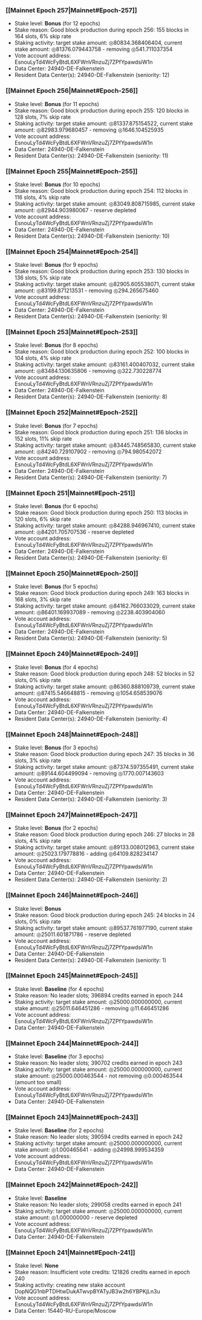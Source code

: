 ### [[Mainnet Epoch 257|Mainnet#Epoch-257]]
* Stake level: **Bonus** (for 12 epochs)
* Stake reason: Good block production during epoch 256: 155 blocks in 164 slots, 6% skip rate
* Staking activity: target stake amount: ◎80834.368406404, current stake amount: ◎81376.079443758 - removing ◎541.711037354
* Vote account address: EsnouLyTd4WcFyBtdL6XFWnVRnzuZj7ZPfYpawdsiW1n
* Data Center: 24940-DE-Falkenstein
* Resident Data Center(s): 24940-DE-Falkenstein (seniority: 12)
### [[Mainnet Epoch 256|Mainnet#Epoch-256]]
* Stake level: **Bonus** (for 11 epochs)
* Stake reason: Good block production during epoch 255: 120 blocks in 128 slots, 7% skip rate
* Staking activity: target stake amount: ◎81337.875154522, current stake amount: ◎82983.979680457 - removing ◎1646.104525935
* Vote account address: EsnouLyTd4WcFyBtdL6XFWnVRnzuZj7ZPfYpawdsiW1n
* Data Center: 24940-DE-Falkenstein
* Resident Data Center(s): 24940-DE-Falkenstein (seniority: 11)
### [[Mainnet Epoch 255|Mainnet#Epoch-255]]
* Stake level: **Bonus** (for 10 epochs)
* Stake reason: Good block production during epoch 254: 112 blocks in 116 slots, 4% skip rate
* Staking activity: target stake amount: ◎83049.808715985, current stake amount: ◎82944.903980067 - reserve depleted
* Vote account address: EsnouLyTd4WcFyBtdL6XFWnVRnzuZj7ZPfYpawdsiW1n
* Data Center: 24940-DE-Falkenstein
* Resident Data Center(s): 24940-DE-Falkenstein (seniority: 10)
### [[Mainnet Epoch 254|Mainnet#Epoch-254]]
* Stake level: **Bonus** (for 9 epochs)
* Stake reason: Good block production during epoch 253: 130 blocks in 136 slots, 5% skip rate
* Staking activity: target stake amount: ◎82905.605538071, current stake amount: ◎83199.871213531 - removing ◎294.265675460
* Vote account address: EsnouLyTd4WcFyBtdL6XFWnVRnzuZj7ZPfYpawdsiW1n
* Data Center: 24940-DE-Falkenstein
* Resident Data Center(s): 24940-DE-Falkenstein (seniority: 9)
### [[Mainnet Epoch 253|Mainnet#Epoch-253]]
* Stake level: **Bonus** (for 8 epochs)
* Stake reason: Good block production during epoch 252: 100 blocks in 104 slots, 4% skip rate
* Staking activity: target stake amount: ◎83161.400407032, current stake amount: ◎83484.130635806 - removing ◎322.730228774
* Vote account address: EsnouLyTd4WcFyBtdL6XFWnVRnzuZj7ZPfYpawdsiW1n
* Data Center: 24940-DE-Falkenstein
* Resident Data Center(s): 24940-DE-Falkenstein (seniority: 8)
### [[Mainnet Epoch 252|Mainnet#Epoch-252]]
* Stake level: **Bonus** (for 7 epochs)
* Stake reason: Good block production during epoch 251: 136 blocks in 152 slots, 11% skip rate
* Staking activity: target stake amount: ◎83445.748565830, current stake amount: ◎84240.729107902 - removing ◎794.980542072
* Vote account address: EsnouLyTd4WcFyBtdL6XFWnVRnzuZj7ZPfYpawdsiW1n
* Data Center: 24940-DE-Falkenstein
* Resident Data Center(s): 24940-DE-Falkenstein (seniority: 7)
### [[Mainnet Epoch 251|Mainnet#Epoch-251]]
* Stake level: **Bonus** (for 6 epochs)
* Stake reason: Good block production during epoch 250: 113 blocks in 120 slots, 6% skip rate
* Staking activity: target stake amount: ◎84288.946967410, current stake amount: ◎84201.705707536 - reserve depleted
* Vote account address: EsnouLyTd4WcFyBtdL6XFWnVRnzuZj7ZPfYpawdsiW1n
* Data Center: 24940-DE-Falkenstein
* Resident Data Center(s): 24940-DE-Falkenstein (seniority: 6)
### [[Mainnet Epoch 250|Mainnet#Epoch-250]]
* Stake level: **Bonus** (for 5 epochs)
* Stake reason: Good block production during epoch 249: 163 blocks in 168 slots, 3% skip rate
* Staking activity: target stake amount: ◎84162.766033029, current stake amount: ◎86401.169937089 - removing ◎2238.403904060
* Vote account address: EsnouLyTd4WcFyBtdL6XFWnVRnzuZj7ZPfYpawdsiW1n
* Data Center: 24940-DE-Falkenstein
* Resident Data Center(s): 24940-DE-Falkenstein (seniority: 5)
### [[Mainnet Epoch 249|Mainnet#Epoch-249]]
* Stake level: **Bonus** (for 4 epochs)
* Stake reason: Good block production during epoch 248: 52 blocks in 52 slots, 0% skip rate
* Staking activity: target stake amount: ◎86360.888109739, current stake amount: ◎87415.546648815 - removing ◎1054.658539076
* Vote account address: EsnouLyTd4WcFyBtdL6XFWnVRnzuZj7ZPfYpawdsiW1n
* Data Center: 24940-DE-Falkenstein
* Resident Data Center(s): 24940-DE-Falkenstein (seniority: 4)
### [[Mainnet Epoch 248|Mainnet#Epoch-248]]
* Stake level: **Bonus** (for 3 epochs)
* Stake reason: Good block production during epoch 247: 35 blocks in 36 slots, 3% skip rate
* Staking activity: target stake amount: ◎87374.597355491, current stake amount: ◎89144.604499094 - removing ◎1770.007143603
* Vote account address: EsnouLyTd4WcFyBtdL6XFWnVRnzuZj7ZPfYpawdsiW1n
* Data Center: 24940-DE-Falkenstein
* Resident Data Center(s): 24940-DE-Falkenstein (seniority: 3)
### [[Mainnet Epoch 247|Mainnet#Epoch-247]]
* Stake level: **Bonus** (for 2 epochs)
* Stake reason: Good block production during epoch 246: 27 blocks in 28 slots, 4% skip rate
* Staking activity: target stake amount: ◎89133.008012963, current stake amount: ◎25023.179778816 - adding ◎64109.828234147
* Vote account address: EsnouLyTd4WcFyBtdL6XFWnVRnzuZj7ZPfYpawdsiW1n
* Data Center: 24940-DE-Falkenstein
* Resident Data Center(s): 24940-DE-Falkenstein (seniority: 2)
### [[Mainnet Epoch 246|Mainnet#Epoch-246]]
* Stake level: **Bonus**
* Stake reason: Good block production during epoch 245: 24 blocks in 24 slots, 0% skip rate
* Staking activity: target stake amount: ◎89537.761977190, current stake amount: ◎25011.601871786 - reserve depleted
* Vote account address: EsnouLyTd4WcFyBtdL6XFWnVRnzuZj7ZPfYpawdsiW1n
* Data Center: 24940-DE-Falkenstein
* Resident Data Center(s): 24940-DE-Falkenstein (seniority: 1)
### [[Mainnet Epoch 245|Mainnet#Epoch-245]]
* Stake level: **Baseline** (for 4 epochs)
* Stake reason: No leader slots; 396894 credits earned in epoch 244
* Staking activity: target stake amount: ◎25000.000000000, current stake amount: ◎25011.646451286 - removing ◎11.646451286
* Vote account address: EsnouLyTd4WcFyBtdL6XFWnVRnzuZj7ZPfYpawdsiW1n
* Data Center: 24940-DE-Falkenstein
### [[Mainnet Epoch 244|Mainnet#Epoch-244]]
* Stake level: **Baseline** (for 3 epochs)
* Stake reason: No leader slots; 390702 credits earned in epoch 243
* Staking activity: target stake amount: ◎25000.000000000, current stake amount: ◎25000.000463544 - not removing ◎0.000463544 (amount too small)
* Vote account address: EsnouLyTd4WcFyBtdL6XFWnVRnzuZj7ZPfYpawdsiW1n
* Data Center: 24940-DE-Falkenstein
### [[Mainnet Epoch 243|Mainnet#Epoch-243]]
* Stake level: **Baseline** (for 2 epochs)
* Stake reason: No leader slots; 390594 credits earned in epoch 242
* Staking activity: target stake amount: ◎25000.000000000, current stake amount: ◎1.000465641 - adding ◎24998.999534359
* Vote account address: EsnouLyTd4WcFyBtdL6XFWnVRnzuZj7ZPfYpawdsiW1n
* Data Center: 24940-DE-Falkenstein
### [[Mainnet Epoch 242|Mainnet#Epoch-242]]
* Stake level: **Baseline**
* Stake reason: No leader slots; 299058 credits earned in epoch 241
* Staking activity: target stake amount: ◎25000.000000000, current stake amount: ◎1.000000000 - reserve depleted
* Vote account address: EsnouLyTd4WcFyBtdL6XFWnVRnzuZj7ZPfYpawdsiW1n
* Data Center: 24940-DE-Falkenstein
### [[Mainnet Epoch 241|Mainnet#Epoch-241]]
* Stake level: **None**
* Stake reason: Insufficient vote credits: 121826 credits earned in epoch 240
* Staking activity: creating new stake account DopNQG1nbPTDHtwDukATwvpBYATyJB3w2h6YBPKjLn3u
* Vote account address: EsnouLyTd4WcFyBtdL6XFWnVRnzuZj7ZPfYpawdsiW1n
* Data Center: 15440-RU-Europe/Moscow